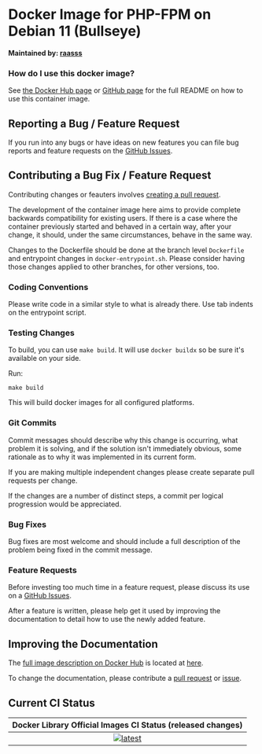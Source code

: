 # Docker Image for PHP-FPM on Debian 11 (Bullseye)

**Maintained by: [raasss](https://github.com/raasss/)**

### How do I use this docker image?

See [the Docker Hub page](https://hub.docker.com/repository/docker/raasss/php-fpm-debian-11/general) or [GitHub page](https://github.com/raasss/docker-php-fpm-debian-11/blob/main/README.docker.io.md) for the full README on how to use this container image.

## Reporting a Bug / Feature Request

If you run into any bugs or have ideas on new features you can file bug reports and feature requests on the [GitHub Issues](https://github.com/raasss/docker-php-fpm-debian-11/issues).

## Contributing a Bug Fix / Feature Request

Contributing changes or feauters involves [creating a pull request](https://github.com/raasss/docker-php-fpm-debian-11/pulls).

The development of the container image here aims to provide complete backwards compatibility for existing users. If there is a case where the container previously started and behaved in a certain way, after your change, it should, under the same circumstances, behave in the same way.

Changes to the Dockerfile should be done at the branch level `Dockerfile` and entrypoint changes in `docker-entrypoint.sh`. Please consider having those changes applied to other branches, for other versions, too.

### Coding Conventions

Please write code in a similar style to what is already there. Use tab indents on the entrypoint script.

### Testing Changes

To build, you can use `make build`. It will use `docker buildx` so be sure it's available on your side.

Run:
```
make build
```

This will build docker images for all configured platforms.

### Git Commits

Commit messages should describe why this change is occurring, what problem it is solving, and if the solution isn't immediately obvious, some rationale as to why it was implemented in its current form. 

If you are making multiple independent changes please create separate pull requests per change.

If the changes are a number of distinct steps, a commit per logical progression would be appreciated.

### Bug Fixes

Bug fixes are most welcome and should include a full description of the problem being fixed in the commit message.

### Feature Requests

Before investing too much time in a feature request, please discuss its use on a [GitHub Issues](https://github.com/raasss/docker-php-fpm-debian-11/issues).

After a feature is written, please help get it used by improving the documentation to detail how to use the newly added feature.

## Improving the Documentation

The [full image description on Docker Hub](https://hub.docker.com/r/raasss/php-fpm-debian-11) is located at [here](https://github.com/raasss/docker-php-fpm-debian-11/blob/main/README.docker.io.md).

To change the documentation, please contribute a [pull request](https://github.com/raasss/docker-php-fpm-debian-11/pulls) or [issue](https://github.com/raasss/docker-php-fpm-debian-11/issues).


## Current CI Status

| Docker Library Official Images CI Status (released changes) |
|:-:|
| [![latest](https://github.com/raasss/docker-php-fpm-debian-11/actions/workflows/latest.yml/badge.svg)](https://github.com/raasss/docker-php-fpm-debian-11/actions/workflows/latest.yml) |
